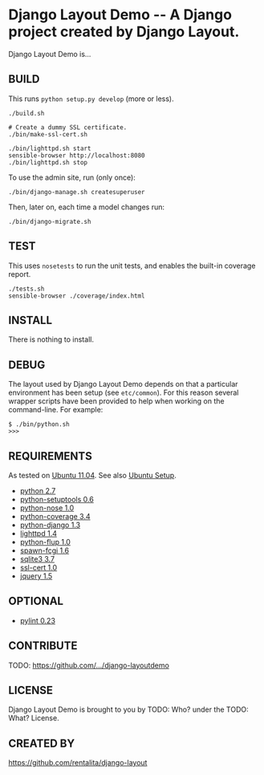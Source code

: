 Django Layout Demo -- A Django project created by Django Layout.
===

Django Layout Demo is...

## BUILD

This runs `python setup.py develop` (more or less).

    ./build.sh

    # Create a dummy SSL certificate.
    ./bin/make-ssl-cert.sh

    ./bin/lighttpd.sh start
    sensible-browser http://localhost:8080
    ./bin/lighttpd.sh stop

To use the admin site, run (only once):

    ./bin/django-manage.sh createsuperuser

Then, later on, each time a model changes run:

    ./bin/django-migrate.sh

## TEST

This uses `nosetests` to run the unit tests, and enables the built-in
coverage report.

    ./tests.sh
    sensible-browser ./coverage/index.html

## INSTALL

There is nothing to install.

## DEBUG

The layout used by Django Layout Demo depends on that a particular
environment has been setup (see `etc/common`). For this reason several
wrapper scripts have been provided to help when working on the
command-line. For example:

    $ ./bin/python.sh
    >>>

## REQUIREMENTS

As tested on [Ubuntu 11.04](http://ubuntu.com/). See also [Ubuntu
Setup](https://github.com/rentalita/ubuntu-setup).

 * [python 2.7](http://www.python.org/)
 * [python-setuptools 0.6](http://packages.python.org/distribute/)
 * [python-nose 1.0](http://code.google.com/p/python-nose/)
 * [python-coverage 3.4](http://nedbatchelder.com/code/coverage/)
 * [python-django 1.3](http://www.djangoproject.com/)
 * [lighttpd 1.4](http://www.lighttpd.net/)
 * [python-flup 1.0](http://www.saddi.com/software/flup/)
 * [spawn-fcgi 1.6](http://redmine.lighttpd.net/projects/spawn-fcgi)
 * [sqlite3 3.7](http://www.sqlite.org/)
 * [ssl-cert 1.0](http://www.openssl.org/)
 * [jquery 1.5](http://www.jquery.com/)

## OPTIONAL

 * [pylint 0.23](http://www.logilab.org/project/pylint)

## CONTRIBUTE

TODO: https://github.com/.../django-layoutdemo

## LICENSE

Django Layout Demo is brought to you by TODO: Who? under the TODO: What?
License.

## CREATED BY

https://github.com/rentalita/django-layout
